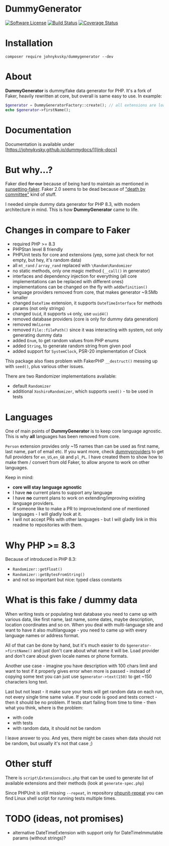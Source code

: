 # DummyGenerator

[![Software License][ico-license]](LICENSE)
[![Build Status][ico-build]][link-build]
[![Coverage Status][ico-coveralls]][link-coveralls]

# Installation

```shell
composer require johnykvsky/dummygenerator --dev
```

# About

**DummyGenerator** is dummy/fake data generator for PHP. It's a fork of Faker, heavily rewritten at core, but overall is same easy to use. In example:

```php
$generator = DummyGeneratorFactory::create(); // all extensions are loaded
echo $generator->firstName();
```

# Documentation

Documentation is available under [https://johnykvsky.github.io/dummydocs/][link-docs]

# But why...?

Faker died ~~for our~~ because of being hard to maintain as mentioned in [sunsetting-faker](https://marmelab.com/blog/2020/10/21/sunsetting-faker.html).
Faker 2.0 seems to be dead because of ["death by committee"](https://github.com/FakerPHP/Faker/discussions/15#discussioncomment-7787434) kind of stuff.

I needed simple dummy data generator for PHP 8.3, with modern architecture in mind. This is how **DummyGenerator** came to life.

# Changes in compare to Faker

* required PHP >= 8.3
* PHPStan level 8 friendly
* PHPUnit tests for core and extensions (yep, some just check for not empty, but hey, it's random data)
* all `mt_rand` / `array_rand` replaced with `\Random\Randomizer`
* no static methods, only one magic method (`__call()` in generator)
* interfaces and dependency injection for everything (all core implementations can be replaced with different ones)
* implementations can be changed on the fly with `addDefinition()`
* language providers removed from core, that makes generator ~9.5Mb smaller
* changed `DateTime` extension, it supports `DateTimeInterface` for methods params (not only strings)
* changed `Uuid`, it supports `v4` only, use `uuid4()`
* removed database providers (core is only for dummy data generation)
* removed `HmlLorem`
* removed `File::filePath()` since it was interacting with system, not only generating dummy data
* added `Enum`, to get random values from PHP enums
* added `String`, to generate random string from given pool
* added support for `SystemClock`, PSR-20 implementation of Clock

This package also fixes problem with FakerPHP `__destruct()` messing up with `seed()`, plus various other issues.

There are two Randomizer implementations available: 
* default `Randomizer` 
* additional `XoshiroRandomizer`, which supports `seed()` - to be used in tests

# Languages

One of main points of **DummyGenerator** is to keep core language agnostic. This is why **all** languages has been removed from core. 

`Person` extension provides only ~15 names than can be used as first name, last name, part of email etc. If you want more, check [dummyproviders](https://github.com/johnykvsky/dummyproviders) to get full providers for `en_US`,`en_GB` and `pl_PL`.
I have created them to show how to make them / convert from old Faker, to allow anyone to work on other languages.

Keep in mind:
* **core will stay language agnostic**
* I have **no** current plans to support any language
* I have **no** current plans to work on extending/improving existing language providers.
* if someone like to make a PR to improve/extend one of mentioned languages - I will gladly look at it.
* I will not accept PRs with other languages - but I will gladly link in this readme to repositories with them.

# Why PHP >= 8.3

Because of introduced in PHP 8.3:

* `Randomizer::getFloat()`
* `Randomizer::getBytesFromString()`
* and not so important but nice: typed class constants

# What is this fake / dummy data

When writing tests or populating test database you need to came up with various data, like first name, last name, some dates, maybe description, location coordinates and so on. When you deal with multi-language site and want to have it also multilanguage - you need to came up with every language names or address format.

All of that can be done by hand, but it's much easier to do `$generator->firstName()` and just don't care about what name it will be. Load provider and don't care about given locale names or phone formats.

Another use case - imagine you have description with 100 chars limit and want to test if it properly gives error when more is passed - instead of copying some text you can just use `$generator->text(150)` to get ~150 characters long text.

Last but not least - it make sure your tests will get random data on each run, not every single time same value. If your code is good and tests correct - then it should be no problem. If tests start failing from time to time - then what you think, where is the problem:

* with code
* with tests
* with random data, it should not be random

I leave answer to you. And yes, there might be cases when data should not be random, but usually it's not that case ;)

# Other stuff

There is `script\ExtensionsDocs.php` that can be used to generate list of available extensions and their methods (look at `generate-spec.php`)

Since PHPUnit is still missing `--repeat`, in repository [phpunit-repeat](https://github.com/johnykvsky/phpunit-repeat) you can find Linux shell script for running tests multiple times.

# TODO (ideas, not promises)

* alternative DateTimeExtension with support only for DateTimeImmutable params (without strings)?

[ico-license]: https://img.shields.io/badge/license-MIT-brightgreen.svg?style=flat-square
[ico-build]: https://github.com/johnykvsky/dummygenerator/actions/workflows/php.yml/badge.svg
[ico-coveralls]: https://coveralls.io/repos/github/johnykvsky/dummygenerator/badge.svg

[link-build]: https://github.com/johnykvsky/dummygenerator/actions/workflows/php.yml
[link-coveralls]: https://coveralls.io/github/johnykvsky/dummygenerator
[link-docs]: https://johnykvsky.github.io/dummydocs/
